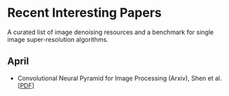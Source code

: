 # Recent Interesting Papers

A curated list of image denoising resources and a benchmark for single image super-resolution algorithms.

## April
 * Convolutional Neural Pyramid for Image Processing (Arxiv), Shen et al. [[PDF]](https://arxiv.org/pdf/1704.02071.pdf)

